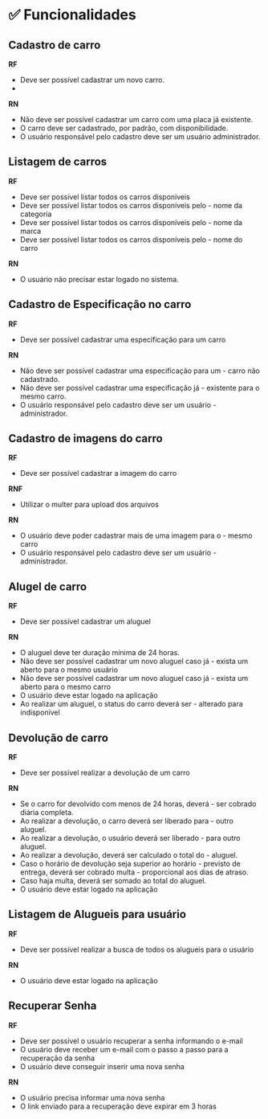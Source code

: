 # ✅ Funcionalidades

## Cadastro de carro

**RF**
- Deve ser possível cadastrar um novo carro.
-
**RN** 
- Não deve ser possível cadastrar um carro com uma placa já existente.
- O carro deve ser cadastrado, por padrão, com disponibilidade.
- O usuário responsável pelo cadastro deve ser um usuário administrador.

## Listagem de carros

**RF** 
- Deve ser possível listar todos os carros disponíveis
- Deve ser possível listar todos os carros disponíveis pelo - nome da categoria
- Deve ser possível listar todos os carros disponíveis pelo - nome da marca
- Deve ser possível listar todos os carros disponíveis pelo - nome do carro

**RN**
- O usuário não precisar estar logado no sistema.


## Cadastro de Especificação no carro

**RF**
- Deve ser possível cadastrar uma especificação para um carro


**RN**
- Não deve ser possível cadastrar uma especificação para um - carro não cadastrado.
- Não deve ser possível cadastrar uma especificação já - existente para o mesmo carro.
- O usuário responsável pelo cadastro deve ser um usuário - administrador.


## Cadastro de imagens do carro

**RF**
- Deve ser possível cadastrar a imagem do carro

**RNF**
- Utilizar o multer para upload dos arquivos

**RN**
- O usuário deve poder cadastrar mais de uma imagem para o - mesmo carro
- O usuário responsável pelo cadastro deve ser um usuário - administrador.


## Alugel de carro

**RF**
- Deve ser possível cadastrar um aluguel


**RN**
- O aluguel deve ter duração mínima de 24 horas.
- Não deve ser possível cadastrar um novo aluguel caso já - exista um aberto para o mesmo usuário
- Não deve ser possível cadastrar um novo aluguel caso já - exista um aberto para o mesmo carro
- O usuário deve estar logado na aplicação
- Ao realizar um aluguel, o status do carro deverá ser - alterado para indisponível


## Devolução de carro 

**RF**
- Deve ser possível realizar a devolução de um carro

**RN**
- Se o carro for devolvido com menos de 24 horas, deverá - ser cobrado diária completa.
- Ao realizar a devolução, o carro deverá ser liberado para - outro aluguel.
- Ao realizar a devolução, o usuário deverá ser liberado - para outro aluguel.
- Ao realizar a devolução, deverá ser calculado o total do - aluguel. 
- Caso o horário de devolução seja superior ao horário - previsto de entrega, deverá ser cobrado multa - proporcional aos dias de atraso.
- Caso haja multa, deverá ser somado ao total do aluguel.
- O usuário deve estar logado na aplicação


## Listagem de Alugueis para usuário

**RF**
- Deve ser possível realizar a busca de todos os alugueis para o usuário

**RN**
- O usuário deve estar logado na aplicação


## Recuperar Senha

**RF**
- Deve ser possível o usuário recuperar a senha informando o e-mail
- O usuário deve receber um e-mail com o passo a passo para a recuperação da senha
- O usuário deve conseguir inserir uma nova senha

**RN**
- O usuário precisa informar uma nova senha
- O link enviado para a recuperação deve expirar em 3 horas
